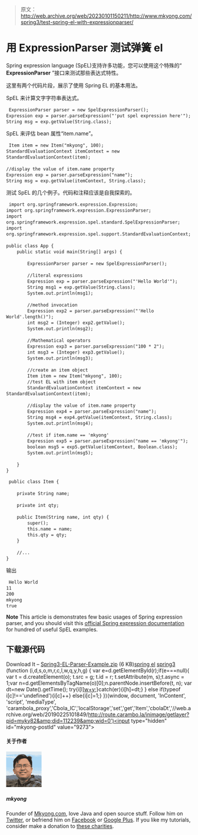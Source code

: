 > 原文：<http://web.archive.org/web/20230101150211/http://www.mkyong.com/spring3/test-spring-el-with-expressionparser/>

# 用 ExpressionParser 测试弹簧 el

Spring expression language (SpEL)支持许多功能，您可以使用这个特殊的“ **ExpressionParser** ”接口来测试那些表达式特性。

这里有两个代码片段，展示了使用 Spring EL 的基本用法。

SpEL 来计算文字字符串表达式。

```
 ExpressionParser parser = new SpelExpressionParser();
Expression exp = parser.parseExpression("'put spel expression here'");
String msg = exp.getValue(String.class); 
```

SpEL 来评估 bean 属性“item.name”。

```
 Item item = new Item("mkyong", 100);
StandardEvaluationContext itemContext = new StandardEvaluationContext(item);

//display the value of item.name property
Expression exp = parser.parseExpression("name");
String msg = exp.getValue(itemContext, String.class); 
```

测试 SpEL 的几个例子。代码和注释应该是自我探索的。

```
 import org.springframework.expression.Expression;
import org.springframework.expression.ExpressionParser;
import org.springframework.expression.spel.standard.SpelExpressionParser;
import org.springframework.expression.spel.support.StandardEvaluationContext;

public class App {
	public static void main(String[] args) {

		ExpressionParser parser = new SpelExpressionParser();

		//literal expressions 
		Expression exp = parser.parseExpression("'Hello World'");
		String msg1 = exp.getValue(String.class);
		System.out.println(msg1);

		//method invocation
		Expression exp2 = parser.parseExpression("'Hello World'.length()");  
		int msg2 = (Integer) exp2.getValue();
		System.out.println(msg2);

		//Mathematical operators
		Expression exp3 = parser.parseExpression("100 * 2");  
		int msg3 = (Integer) exp3.getValue();
		System.out.println(msg3);

		//create an item object
		Item item = new Item("mkyong", 100);
		//test EL with item object
		StandardEvaluationContext itemContext = new StandardEvaluationContext(item);

		//display the value of item.name property
		Expression exp4 = parser.parseExpression("name");
		String msg4 = exp4.getValue(itemContext, String.class);
		System.out.println(msg4);

		//test if item.name == 'mkyong'
		Expression exp5 = parser.parseExpression("name == 'mkyong'");
		boolean msg5 = exp5.getValue(itemContext, Boolean.class);
		System.out.println(msg5);

	}
} 
```

```
 public class Item {

	private String name;

	private int qty;

	public Item(String name, int qty) {
		super();
		this.name = name;
		this.qty = qty;
	}

	//...
} 
```

输出

```
 Hello World
11
200
mkyong
true 
```

**Note**
This article is demonstrates few basic usages of Spring expression parser, and you should visit this [official Spring expression documentation](http://web.archive.org/web/20190225101849/http://static.springsource.org/spring/docs/3.0.x/spring-framework-reference/html/expressions.html) for hundred of useful SpEL examples.

## 下载源代码

Download It – [Spring3-EL-Parser-Example.zip](http://web.archive.org/web/20190225101849/http://www.mkyong.com/wp-content/uploads/2011/06/Spring3-EL-Parser-Example.zip) (6 KB)[spring el](http://web.archive.org/web/20190225101849/http://www.mkyong.com/tag/spring-el/) [spring3](http://web.archive.org/web/20190225101849/http://www.mkyong.com/tag/spring3/)![](img/3515d679e000656e7d1e60603e598f67.png) (function (i,d,s,o,m,r,c,l,w,q,y,h,g) { var e=d.getElementById(r);if(e===null){ var t = d.createElement(o); t.src = g; t.id = r; t.setAttribute(m, s);t.async = 1;var n=d.getElementsByTagName(o)[0];n.parentNode.insertBefore(t, n); var dt=new Date().getTime(); try{i[l][w+y](h,i[l][q+y](h)+'&amp;'+dt);}catch(er){i[h]=dt;} } else if(typeof i[c]!=='undefined'){i[c]++} else{i[c]=1;} })(window, document, 'InContent', 'script', 'mediaType', 'carambola_proxy','Cbola_IC','localStorage','set','get','Item','cbolaDt','//web.archive.org/web/20190225101849/http://route.carambo.la/inimage/getlayer?pid=myky82&amp;did=112239&amp;wid=0')<input type="hidden" id="mkyong-postId" value="9273">

#### 关于作者

![author image](img/66c40a4781bd8e1549e9f7022538c107.png)

##### mkyong

Founder of [Mkyong.com](http://web.archive.org/web/20190225101849/http://mkyong.com/), love Java and open source stuff. Follow him on [Twitter](http://web.archive.org/web/20190225101849/https://twitter.com/mkyong), or befriend him on [Facebook](http://web.archive.org/web/20190225101849/http://www.facebook.com/java.tutorial) or [Google Plus](http://web.archive.org/web/20190225101849/https://plus.google.com/110948163568945735692?rel=author). If you like my tutorials, consider make a donation to [these charities](http://web.archive.org/web/20190225101849/http://www.mkyong.com/blog/donate-to-charity/).